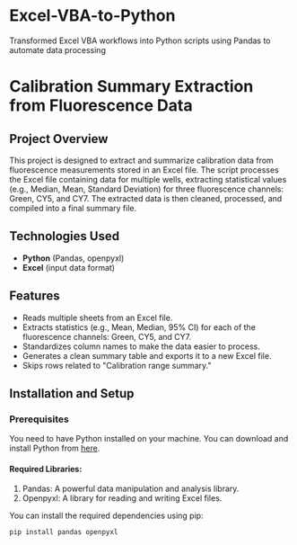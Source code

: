 # Excel-VBA-to-Python
Transformed Excel VBA workflows into Python scripts using Pandas to automate data processing
# Calibration Summary Extraction from Fluorescence Data

## Project Overview
This project is designed to extract and summarize calibration data from fluorescence measurements stored in an Excel file. The script processes the Excel file containing data for multiple wells, extracting statistical values (e.g., Median, Mean, Standard Deviation) for three fluorescence channels: Green, CY5, and CY7. The extracted data is then cleaned, processed, and compiled into a final summary file.

## Technologies Used
- **Python** (Pandas, openpyxl)
- **Excel** (input data format)

## Features
- Reads multiple sheets from an Excel file.
- Extracts statistics (e.g., Mean, Median, 95% CI) for each of the fluorescence channels: Green, CY5, and CY7.
- Standardizes column names to make the data easier to process.
- Generates a clean summary table and exports it to a new Excel file.
- Skips rows related to "Calibration range summary."

## Installation and Setup

### Prerequisites
You need to have Python installed on your machine. You can download and install Python from [here](https://www.python.org/downloads/).

#### Required Libraries:
1. Pandas: A powerful data manipulation and analysis library.
2. Openpyxl: A library for reading and writing Excel files.

You can install the required dependencies using pip:

```bash
pip install pandas openpyxl
